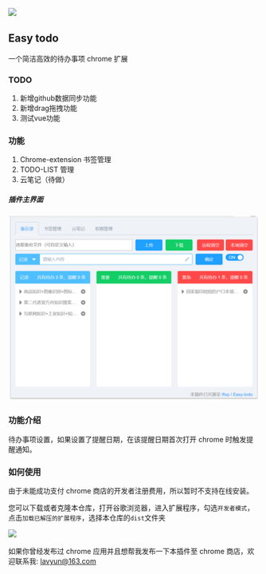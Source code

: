 ![](http://opj15jbpo.bkt.clouddn.com/17-5-30/1324633.jpg)

Easy todo
---

一个简洁高效的待办事项 chrome 扩展

### TODO

1. 新增github数据同步功能
2. 新增drag拖拽功能
3. 测试vue功能

### 功能

1. Chrome-extension 书签管理
2. TODO-LIST 管理
3. 云笔记（待做）

##### 插件主界面

![](./docs/main.png)

### 功能介绍

待办事项设置，如果设置了提醒日期，在该提醒日期首次打开 chrome 时触发提醒通知。

### 如何使用

由于未能成功支付 chrome 商店的开发者注册费用，所以暂时不支持在线安装。

您可以下载或者克隆本仓库，打开谷歌浏览器，进入扩展程序，勾选`开发者模式`，点击`加载已解压的扩展程序`，选择本仓库的`dist`文件夹

![](http://opj15jbpo.bkt.clouddn.com/17-5-30/65204574.jpg)

如果你曾经发布过 chrome 应用并且想帮我发布一下本插件至 chrome 商店，欢迎联系我: lavyun@163.com
